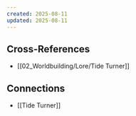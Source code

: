 ```yaml
---
created: 2025-08-11
updated: 2025-08-11
---
```




## Cross-References

- [[02_Worldbuilding/Lore/Tide Turner]]


## Connections

- [[Tide Turner]]
